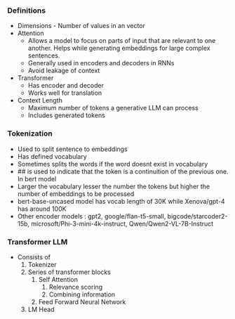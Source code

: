 ### Definitions
- Dimensions - Number of values in an vector
- Attention
  - Allows a model to focus on parts of input that are relevant to one another. Helps while generating embeddings for large complex sentences.
  - Generally used in encoders and decoders in RNNs
  - Avoid leakage of context
- Transformer
  - Has encoder and decoder
  - Works well for translation
- Context Length
  - Maximum number of tokens a generative LLM can process
  - Includes generated tokens
### Tokenization
- Used to split sentence to embeddings
- Has defined vocabulary
- Sometimes splits the words if the word doesnt exist in vocabulary
- \## is used to indicate that the token is a continuition of the previous one. In bert model
- Larger the vocabulary lesser the number the tokens but higher the number of embeddings to be processed
- bert-base-uncased model has vocab length of 30K while Xenova/gpt-4 has around 100K
- Other encoder models : gpt2, google/flan-t5-small, bigcode/starcoder2-15b, microsoft/Phi-3-mini-4k-instruct, Qwen/Qwen2-VL-7B-Instruct

### Transformer LLM
- Consists of
  1) Tokenizer
  2) Series of transformer blocks
      1) Self Attention
         1) Relevance scoring
         2) Combining information
      2) Feed Forward Neural Network      
  3) LM Head 
